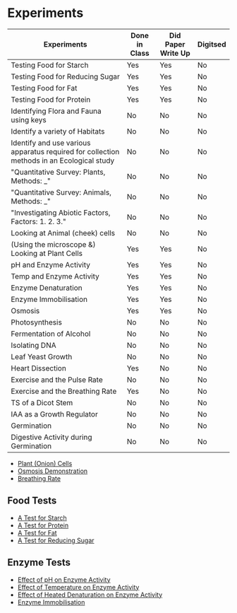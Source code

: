 # Experiments

| Experiments                                                                               | Done in Class | Did Paper Write Up | Digitsed |
|-------------------------------------------------------------------------------------------|---------------|--------------------|----------|
| Testing Food for Starch                                                                   | Yes           | Yes                | No      |
| Testing Food for Reducing Sugar                                                           | Yes           | Yes                | No      |
| Testing Food for Fat                                                                      | Yes           | Yes                | No      |
| Testing Food for Protein                                                                  | Yes           | Yes                | No      |
| Identifying Flora and Fauna using keys                                                    | No            | No                 | No       |
| Identify a variety of Habitats                                                            | No            | No                 | No       |
| Identify and use various apparatus required for collection methods in an Ecological study | No            | No                 | No       |
| "Quantitative Survey: Plants, Methods: _"                                                 | No            | No                 | No       |
| "Quantitative Survey: Animals, Methods: _"                                                | No            | No                 | No       |
| "Investigating Abiotic Factors, Factors: 1. 2. 3."                                        | No            | No                 | No       |
| Looking at Animal (cheek) cells                                                           | No            | No                 | No       |
| (Using the microscope &) Looking at Plant Cells                                           | Yes           | Yes                | No      |
| pH and Enzyme Activity                                                                    | Yes           | Yes                | No      |
| Temp and Enzyme Activity                                                                  | Yes           | Yes                | No      |
| Enzyme Denaturation                                                                       | Yes           | Yes                 | No       |
| Enzyme Immobilisation                                                                     | Yes           | Yes                 | No       |
| Osmosis                                                                                   | Yes           | Yes                | No       |
| Photosynthesis                                                                            | No            | No                 | No       |
| Fermentation of Alcohol                                                                   | No            | No                 | No       |
| Isolating DNA                                                                             | No            | No                 | No       |
| Leaf Yeast Growth                                                                         | No            | No                 | No       |
| Heart Dissection                                                                          | Yes           | No                 | No       | <!--Everyone did write except for me, I need to get a write up--->
| Exercise and the Pulse Rate                                                               | No            | No                 | No       |
| Exercise and the Breathing Rate                                                           | Yes           | No                 | No       |
| TS of a Dicot Stem                                                                        | No            | No                 | No       |
| IAA as a Growth Regulator                                                                 | No            | No                 | No       |
| Germination                                                                               | No            | No                 | No       |
| Digestive Activity during Germination                                                     | No            | No                 | No       |


- [Plant (Onion) Cells]()
- [Osmosis Demonstration]()
- [Breathing Rate]()
## Food Tests
- [A Test for Starch]()
- [A Test for Protein]()
- [A Test for Fat]()
- [A Test for Reducing Sugar]()
## Enzyme Tests
- [Effect of pH on Enzyme Activity]()
- [Effect of Temperature on Enzyme Activity]()
- [Effect of Heated Denaturation on Enzyme Activity]()
- [Enzyme Immobilisation]()

<!--- Old Table
| Experiments                                                                               | Done in Class | Did Paper Write Up | Digitsed |
|-------------------------------------------------------------------------------------------|---------------|--------------------|----------|
| Testing Food for Starch                                                                   | Yes           | Yes                | Yes      |
| Testing Food for Reducing Sugar                                                           | Yes           | Yes                | Yes      |
| Testing Food for Fat                                                                      | Yes           | Yes                | Yes      |
| Testing Food for Protein                                                                  | Yes           | Yes                | Yes      |
| Identifying Flora and Fauna using keys                                                    | No            | No                 | No       |
| Identify a variety of Habitats                                                            | No            | No                 | No       |
| Identify and use various apparatus required for collection methods in an Ecological study | No            | No                 | No       |
| "Quantitative Survey: Plants, Methods: _"                                                 | No            | No                 | No       |
| "Quantitative Survey: Animals, Methods: _"                                                | No            | No                 | No       |
| "Investigating Abiotic Factors, Factors: 1. 2. 3."                                        | No            | No                 | No       |
| Looking at Animal (cheek) cells                                                           | No            | No                 | No       |
| (Using the microscope &) Looking at Plant Cells                                           | Yes           | Yes                | Yes      |
| pH and Enzyme Activity                                                                    | Yes           | Yes                | Yes      |
| Temp and Enzyme Activity                                                                  | Yes           | Yes                | Yes      |
| Enzyme Denaturation                                                                       | Yes           | No                 | No       |
| Enzyme Immobilisation                                                                     | Yes           | No                 | No       |
| Osmosis                                                                                   | Yes           | No                 | No       |
| Photosynthesis                                                                            | No            | No                 | No       |
| Fermentation of Alcohol                                                                   | No            | No                 | No       |
| Isolating DNA                                                                             | No            | No                 | No       |
| Leaf Yeast Growth                                                                         | No            | No                 | No       |
| Heart Dissection                                                                          | Yes           | No                 | No       |
| Exercise and the Pulse Rate                                                               | No            | No                 | No       |
| Exercise and the Breathing Rate                                                           | Yes           | No                 | No       |
| TS of a Dicot Stem                                                                        | No            | No                 | No       |
| IAA as a Growth Regulator                                                                 | No            | No                 | No       |
| Germination                                                                               | No            | No                 | No       |
| Digestive Activity during Germination                                                     | No            | No                 | No       |
-->
